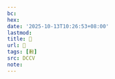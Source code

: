 ```yaml
---
bc:
hex:
date: '2025-10-13T10:26:53+08:00'
lastmod:
title: 􄒙
url: 􄒙
tags: [㪠]
src: DCCV
note:
---
```

